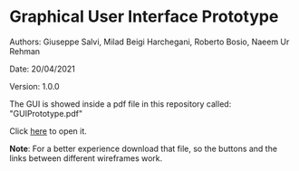 # Graphical User Interface Prototype  

Authors: Giuseppe Salvi, Milad Beigi Harchegani, Roberto Bosio, Naeem Ur Rehman

Date: 20/04/2021

Version: 1.0.0


The GUI is showed inside a pdf file in this repository called: "GUIPrototype.pdf" 

Click [here](./GUIPrototype.pdf) to open it.

**Note**: For a better experience download that file, so the buttons and the links between different wireframes work.

